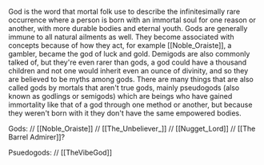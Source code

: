 God is the word that mortal folk use to describe the infinitesimally rare occurrence where a person is born with an immortal soul for one reason or another, with more durable bodies and eternal youth. Gods are generally immune to all natural ailments as well. They become associated with concepts because of how they act, for example [[Noble_Oraiste]], a gambler, became the god of luck and gold. Demigods are also commonly talked of, but they're even rarer than gods, a god could have a thousand children and not one would inherit even an ounce of divinity, and so they are believed to be myths among gods. There are many things that are also called gods by mortals that aren't true gods, mainly pseudogods (also known as godlings or semigods) which are beings who have gained immortality like that of a god through one method or another, but because they weren't born with it they don't have the same empowered bodies.


Gods:
 // [[Noble_Oraiste]]
 // [[The_Unbeliever_]]
 // [[Nugget_Lord]]
 // [[The Barrel Admirer]]?

Psuedogods:
 // [[TheVibeGod]]